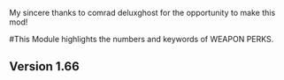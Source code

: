 My sincere thanks to comrad deluxghost for the opportunity to make this mod!

#This Module highlights the numbers and keywords of WEAPON PERKS.
## Version 1.66





